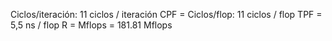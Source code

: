 Ciclos/iteración: 11 ciclos / iteración
CPF = Ciclos/flop: 11 ciclos / flop
TPF = 5,5 ns / flop
R = Mflops = 181.81 Mflops
